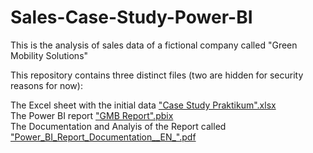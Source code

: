 # Sales-Case-Study-Power-BI
This is the analysis of sales data of a fictional company called "Green Mobility Solutions"

This repository contains three distinct files (two are hidden for security reasons for now):

The Excel sheet with the initial data ["Case Study Praktikum".xlsx](https://github.com/Nilusche/Sales-Case-Study-Power-BI/blob/main/Case%20Study%20Praktikum.xlsx) <br>
The Power BI report ["GMB Report".pbix](https://github.com/Nilusche/Sales-Case-Study-Power-BI/blob/main/GMB%20Report.pbix) <br>
The Documentation and Analyis of the Report called ["Power_BI_Report_Documentation__EN_".pdf](https://github.com/Nilusche/Sales-Case-Study-Power-BI/blob/main/Power_BI_Report_Documentation__EN_.pdf)

